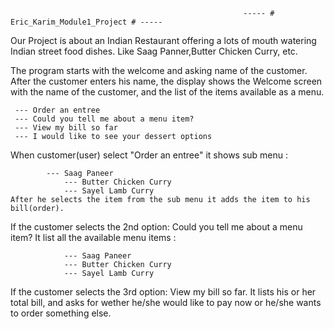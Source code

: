                               

												      	----- # Eric_Karim_Module1_Project # -----

                               

Our Project is about an Indian Restaurant offering a lots of mouth watering Indian street food dishes. Like Saag Panner,Butter Chicken Curry, etc. 

   The program starts with the welcome and asking name of the customer. After the customer enters his name, the display shows the Welcome screen with the name of the customer, and the list of the items available as a menu.

	 --- Order an entree
	 --- Could you tell me about a menu item?
	 --- View my bill so far
	 --- I would like to see your dessert options



  When customer(user) select "Order an entree"   it shows sub menu : 

		    --- Saag Paneer
				--- Butter Chicken Curry
				--- Sayel Lamb Curry
    After he selects the item from the sub menu it adds the item to his bill(order).


  If the customer selects the 2nd option: Could you tell me about a menu item?
		       It list all the available menu items :

				--- Saag Paneer
				--- Butter Chicken Curry
				--- Sayel Lamb Curry
		
  If the customer selects the 3rd option: View my bill so far.
		       It lists his or her total bill, and asks for wether he/she would like to pay now 
					 or he/she wants to order something else.
    